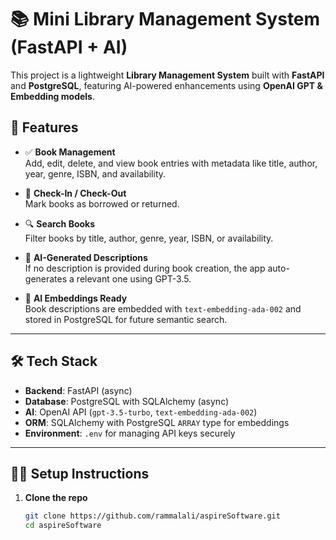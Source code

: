 # 📚 Mini Library Management System (FastAPI + AI)

This project is a lightweight **Library Management System** built with **FastAPI** and **PostgreSQL**, featuring AI-powered enhancements using **OpenAI GPT & Embedding models**.

## 🚀 Features

- ✅ **Book Management**  
  Add, edit, delete, and view book entries with metadata like title, author, year, genre, ISBN, and availability.

- 🔄 **Check-In / Check-Out**  
  Mark books as borrowed or returned.

- 🔍 **Search Books**  
  Filter books by title, author, genre, year, ISBN, or availability.

- 🧠 **AI-Generated Descriptions**  
  If no description is provided during book creation, the app auto-generates a relevant one using GPT-3.5.

- 🧬 **AI Embeddings Ready**  
  Book descriptions are embedded with `text-embedding-ada-002` and stored in PostgreSQL for future semantic search.

---

## 🛠 Tech Stack

- **Backend**: FastAPI (async)
- **Database**: PostgreSQL with SQLAlchemy (async)
- **AI**: OpenAI API (`gpt-3.5-turbo`, `text-embedding-ada-002`)
- **ORM**: SQLAlchemy with PostgreSQL `ARRAY` type for embeddings
- **Environment**: `.env` for managing API keys securely

---

## 🧑‍💻 Setup Instructions

1. **Clone the repo**  
   ```bash
   git clone https://github.com/rammalali/aspireSoftware.git
   cd aspireSoftware
